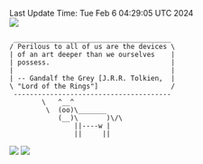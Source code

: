 Last Update Time: 
Tue Feb  6 04:29:05 UTC 2024
<br>![](https://img.shields.io/badge/%E5%A4%A7%E5%AE%B6-%E5%AE%89%E5%AE%89-green)<br>
```
 _______________________________________
/ Perilous to all of us are the devices \
| of an art deeper than we ourselves    |
| possess.                              |
|                                       |
| -- Gandalf the Grey [J.R.R. Tolkien,  |
\ "Lord of the Rings"]                  /
 ---------------------------------------
        \   ^__^
         \  (oo)\_______
            (__)\       )\/\
                ||----w |
                ||     ||
```
![](https://github-readme-stats.vercel.app/api?username=chenlitw)
![](https://github-readme-stats.vercel.app/api/top-langs/?username=chenlitw)
